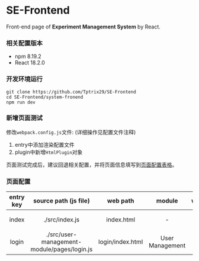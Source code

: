 # SE-Frontend 
Front-end page of **Experiment Management System** by React.

### 相关配置版本
- npm 8.19.2
- React 18.2.0

### 开发环境运行
```
git clone https://github.com/Tptrix29/SE-Frontend
cd SE-Frontend/system-fronend
npm run dev
```

### 新增页面测试
修改`webpack.config.js`文件: (详细操作见配置文件注释)
1. entry中添加渲染配置文件
2. plugin中新增`HtmlPlugin`对象

页面测试完成后，建议回退相关配置，并将页面信息填写到[页面配置表格](#页面配置)。

### 页面配置
|entry key|source path (js file)| web path|module|writer|desp
|:--:|:--:|:--:|:--:|:--:|:--:|
|index|./src/index.js|index.html|-|-|系统主页
|login|./src/user-management-module/pages/login.js|login/index.html|User Management|tp|登录页面





